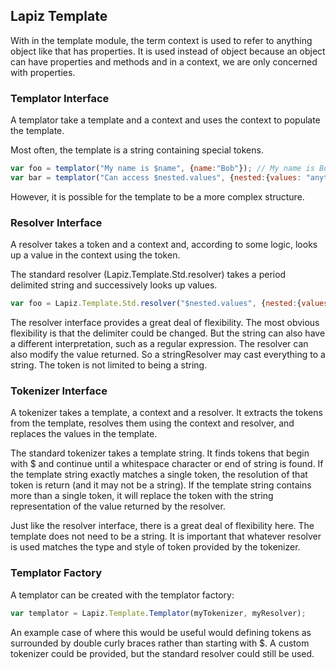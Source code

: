 ## Lapiz Template
With in the template module, the term context is used to refer to anything object like that has properties. It is used instead of object because an object can have properties and methods and in a context, we are only concerned with properties.

### Templator Interface
A templator take a template and a context and uses the context to populate the template.

Most often, the template is a string containing special tokens.
```js
var foo = templator("My name is $name", {name:"Bob"}); // My name is Bob
var bar = templator("Can access $nested.values", {nested:{values: "anything"}}); // Can access anything
```

However, it is possible for the template to be a more complex structure.

### Resolver Interface
A resolver takes a token and a context and, according to some logic, looks up a value in the context using the token.

The standard resolver (Lapiz.Template.Std.resolver) takes a period delimited string and successively looks up values.

```js
var foo = Lapiz.Template.Std.resolver("$nested.values", {nested:{values: "anything"}}); //anything
```

The resolver interface provides a great deal of flexibility. The most obvious flexibility is that the delimiter could be changed. But the string can also have a different interpretation, such as a regular expression. The resolver can also modify the value returned. So a stringResolver may cast everything to a string. The token is not limited to being a string.

### Tokenizer Interface
A tokenizer takes a template, a context and a resolver. It extracts the tokens from the template, resolves them using the context and resolver, and replaces the values in the template.

The standard tokenizer takes a template string. It finds tokens that begin with $ and continue until a whitespace character or end of string is found. If the template string exactly matches a single token, the resolution of that token is return (and it may not be a string). If the template string contains more than a single token, it will replace the token with the string representation of the value returned by the resolver.

Just like the resolver interface, there is a great deal of flexibility here. The template does not need to be a string. It is important that whatever resolver is used matches the type and style of token provided by the tokenizer.

### Templator Factory
A templator can be created with the templator factory:
```js
var templator = Lapiz.Template.Templator(myTokenizer, myResolver);
```

An example case of where this would be useful would defining tokens as surrounded by double curly braces rather than starting with $. A custom tokenizer could be provided, but the standard resolver could still be used.